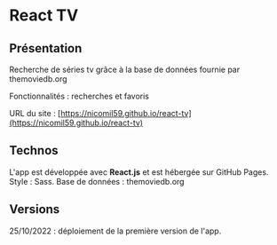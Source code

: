# React TV

## Présentation

Recherche de séries tv grâce à la base de données fournie par themoviedb.org

Fonctionnalités : recherches et favoris

URL du site : [https://nicomil59.github.io/react-tv](https://nicomil59.github.io/react-tv)

## Technos

L'app est développée avec **React.js** et est hébergée sur GitHub Pages.  
Style : Sass.
Base de données : themoviedb.org

## Versions

25/10/2022 : déploiement de la première version de l'app.